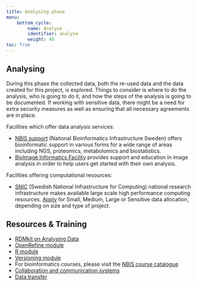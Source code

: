 ```yaml
---
title: Analysing phase
menu:
    bottom_cycle:
        name: Analyse
        identifier: analyse
        weight: 40
toc: True
---
```


## Analysing
<!-- About/intro to the phase -->
During this phase the collected data, both the re-used data and the data created for this project, is explored. Things to consider is where to do the analysis, who is going to do it, and how the steps of the analysis is going to be documented. If working with sensitive data, there might be a need for extra security measures as well as ensuring that all necessary agreements are in place.

Facilities which offer data analysis services:
* [NBIS support](https://nbis.se/support) (National Bioinformatics Infrastructure Sweden) offers bioinformatic support in various forms for a wide range of areas including NGS, proteomics, metabolomics and biostatistics.
* [BioImage Informatics Facility](https://www.scilifelab.se/facilities/bioimage-informatics/) provides support and education in image analysis in order to help users get started with their own analysis.

Facilities offering computational resources:
* [SNIC](https://www.snic.se/) (Swedish National Infrastructure for Computing) national research infrastructure makes available large scale high performance computing resources. [Apply](https://www.snic.se/allocations/compute/) for Small, Medium, Large or Sensitive data allocation, depending on size and type of project.

## Resources & Training
* [RDMkit on Analysing Data](https://rdmkit.elixir-europe.org/analysing)
* [OpenRefine module](https://nbisweden.github.io/module-openrefine-dm-practices/)
* [R module](https://nbisweden.github.io/module-r-intro-dm-practices/)
* [Versioning module](https://nbisweden.github.io/module-versioning-dm-practices/)
* For bioinformatics courses, please visit the [NBIS course catalogue](https://uppsala.instructure.com/courses/48087/pages/nbis-training-catalogue)
* [Collaboration and communication systems](https://www.scilifelab.se/community-pages/systems-data#collaboration)
* [Data transfer](/topics/data-transfer)
